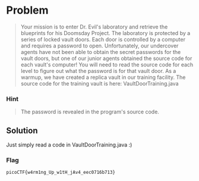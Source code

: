 # Problem

> Your mission is to enter Dr. Evil's laboratory and retrieve the blueprints for his Doomsday Project. The laboratory is protected by a series of locked vault doors. Each door is controlled by a computer and requires a password to open. Unfortunately, our undercover agents have not been able to obtain the secret passwords for the vault doors, but one of our junior agents obtained the source code for each vault's computer! You will need to read the source code for each level to figure out what the password is for that vault door. As a warmup, we have created a replica vault in our training facility. The source code for the training vault is here: VaultDoorTraining.java

### Hint

> The password is revealed in the program's source code.

## Solution

Just simply read a code in VaultDoorTraining.java :)

### Flag

`picoCTF{w4rm1ng_Up_w1tH_jAv4_eec0716b713}`
